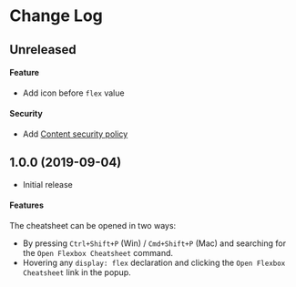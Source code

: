# Change Log

## Unreleased

#### Feature

- Add icon before `flex` value

#### Security

- Add [Content security policy](https://code.visualstudio.com/api/extension-guides/webview#content-security-policy)

## 1.0.0 (2019-09-04)

- Initial release

#### Features

The cheatsheet can be opened in two ways: 

* By pressing `Ctrl+Shift+P` (Win) / `Cmd+Shift+P` (Mac) and searching for the `Open Flexbox Cheatsheet` command.
* Hovering any `display: flex` declaration and clicking the `Open Flexbox Cheatsheet` link in the popup.
